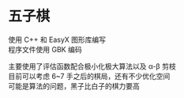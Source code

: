 # 五子棋
使用 C++ 和 EasyX 图形库编写  
程序文件使用 GBK 编码  

主要使用了评估函数配合极小化极大算法以及 α-β 剪枝  
目前可以考虑 6~7 手之后的棋局，还有不少优化空间  
可能是算法的问题，黑子比白子的棋力要高

